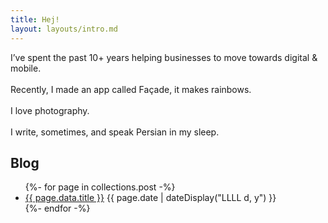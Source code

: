 ```yaml
---
title: Hej!
layout: layouts/intro.md
---
```


<p class="intro">
I’ve spent the past 10+ years helping businesses to move towards digital & mobile.
<br>
<br>
Recently, I made an app called Façade, it makes rainbows.
<br>
<br>
I love photography.
<br>
<br>
I write, sometimes,
and speak Persian in my sleep. 
</p>

## Blog

<ul class="listing">
{%- for page in collections.post -%}
  <li>
    <a href="{{ page.url }}">{{ page.data.title }}</a>
    <time datetime="{{ page.date }}">{{ page.date | dateDisplay("LLLL d, y") }}</time>
  </li>
{%- endfor -%}
</ul>


